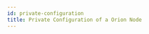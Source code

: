 ```yaml
---
id: private-configuration
title: Private Configuration of a Orion Node
---
```


<!--
 Copyright IBM Corp. All Rights Reserved.

 SPDX-License-Identifier: CC-BY-4.0
 -->

